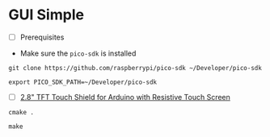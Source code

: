 # GUI Simple

- [ ] Prerequisites

* Make sure the `pico-sdk` is installed

```
git clone https://github.com/raspberrypi/pico-sdk ~/Developer/pico-sdk
```

```
export PICO_SDK_PATH=~/Developer/pico-sdk
```

- [ ] [2.8" TFT Touch Shield for Arduino with Resistive Touch Screen](https://www.adafruit.com/product/1651)

```
cmake .
```

```
make
```

